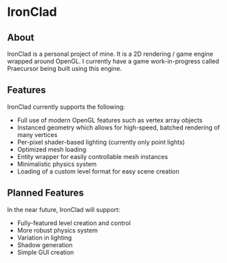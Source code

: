 IronClad
========

## About
IronClad is a personal project of mine. It is a 2D rendering / game engine wrapped around OpenGL.
I currently have a game work-in-progress called Praecursor being built using this engine.

## Features
IronClad currently supports the following:
* Full use of modern OpenGL features such as vertex array objects
* Instanced geometry which allows for high-speed, batched rendering of many vertices
* Per-pixel shader-based lighting (currently only point lights)
* Optimized mesh loading
* Entity wrapper for easily controllable mesh instances
* Minimalistic physics system
* Loading of a custom level format for easy scene creation

## Planned Features
In the near future, IronClad will support:
* Fully-featured level creation and control
* More robust physics system
* Variation in lighting
* Shadow generation
* Simple GUI creation
